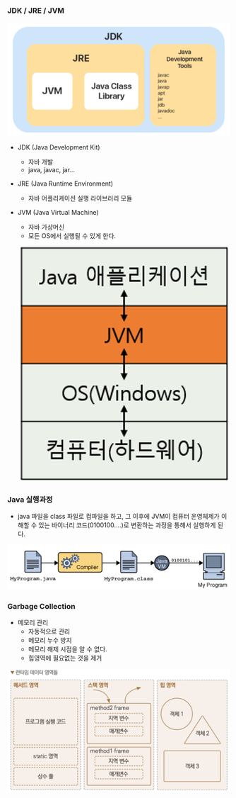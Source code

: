 ### JDK / JRE / JVM

![1](../img/img_java1.png)

- JDK (Java Development Kit)
    - 자바 개발
    - java, javac, jar…
- JRE (Java Runtime Environment)
    - 자바 어플리케이션 실행 라이브러리 모듈
- JVM (Java Virtual Machine)
    - 자바 가상머신
    - 모든 OS에서 실행될 수 있게 한다.
    
    ![2](../img/img_java2.png)
    

### Java 실행과정

- java 파일을 class 파일로 컴파일을 하고, 그 이후에 JVM이 컴퓨터 운영체제가 이해할 수 있는 바이너리 코드(0100100....)로 변환하는 과정을 통해서 실행하게 된다.

![3](../img/img_java3.png)

### Garbage Collection

- 메모리 관리
    - 자동적으로 관리
    - 메모리 누수 방지
    - 메모리 해제 시점을 알 수 없다.
    - 힙영역에 필요없는 것을 제거

![4](../img/img_java4.png)